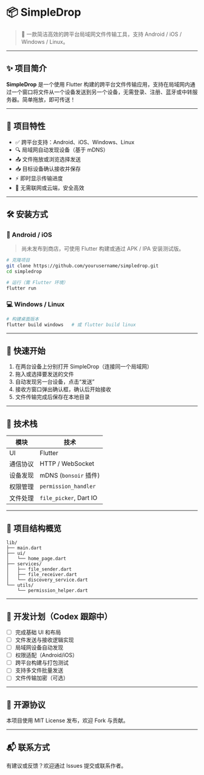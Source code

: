 # 📦 SimpleDrop

> 🚀 一款简洁高效的跨平台局域网文件传输工具，支持 Android / iOS / Windows / Linux。

---

## ✨ 项目简介

**SimpleDrop** 是一个使用 Flutter 构建的跨平台文件传输应用，支持在局域网内通过一个窗口将文件从一个设备发送到另一个设备，无需登录、注册、蓝牙或中转服务器。简单拖放，即可传送！

---

## 🎯 项目特性

- ✅ 跨平台支持：Android、iOS、Windows、Linux
- 🔍 局域网自动发现设备（基于 mDNS）
- 📤 文件拖放或浏览选择发送
- 📥 目标设备确认接收并保存
- ⚡ 即时显示传输进度
- 🔐 无需联网或云端，安全高效

---

## 🛠️ 安装方式

### 📱 Android / iOS
> 尚未发布到商店，可使用 Flutter 构建或通过 APK / IPA 安装测试版。

```bash
# 克隆项目
git clone https://github.com/yourusername/simpledrop.git
cd simpledrop

# 运行（需 Flutter 环境）
flutter run
````

### 💻 Windows / Linux

```bash
# 构建桌面版本
flutter build windows   # 或 flutter build linux
```

---

## 🚀 快速开始

1. 在两台设备上分别打开 SimpleDrop（连接同一个局域网）
2. 拖入或选择要发送的文件
3. 自动发现另一台设备，点击“发送”
4. 接收方窗口弹出确认框，确认后开始接收
5. 文件传输完成后保存在本地目录

---

## 🧱 技术栈

| 模块   | 技术                     |
| ---- | ---------------------- |
| UI   | Flutter                |
| 通信协议 | HTTP / WebSocket       |
| 设备发现 | mDNS (`bonsoir` 插件)    |
| 权限管理 | `permission_handler`   |
| 文件处理 | `file_picker`, Dart IO |

---

## 📂 项目结构概览

```
lib/
├── main.dart
├── ui/
│   └── home_page.dart
├── services/
│   ├── file_sender.dart
│   ├── file_receiver.dart
│   └── discovery_service.dart
└── utils/
    └── permission_helper.dart
```

---

## 🧪 开发计划（Codex 跟踪中）

* [ ] 完成基础 UI 和布局
* [ ] 文件发送与接收逻辑实现
* [ ] 局域网设备自动发现
* [ ] 权限适配（Android/iOS）
* [ ] 跨平台构建与打包测试
* [ ] 支持多文件批量发送
* [ ] 文件传输加密（可选）

---

## 🤝 开源协议

本项目使用 MIT License 发布，欢迎 Fork 与贡献。

---

## 📬 联系方式

有建议或反馈？欢迎通过 Issues 提交或联系作者。

```

